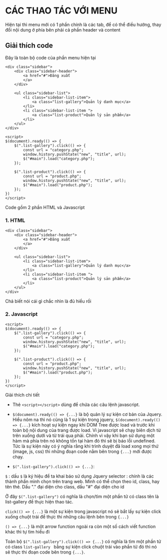 # CÁC THAO TÁC VỚI MENU

Hiện tại thì menu mới có 1 phần chính là các tab, để có thể điều hướng, thay đổi nội dung ở phía bên phải cả phần header và content

## Giải thích code

Đây là toàn bộ code của phần menu hiện tại

```
<div class="sidebar">
    <div class="sidebar-header">
        <a href="#">Đăng xuất
        </a>
    </div>

    <ul class="sidebar-list">
        <li class="sidebar-list-item">
            <a class="list-gallery">Quản lý danh mục</a>
        </li>
        <li class="sidebar-list-item ">
            <a class="list-product">Quản lý sản phẩm</a>
        </li>
    </ul>
</div>

<script>
$(document).ready(() => {
    $(".list-gallery").click(() => {
        const url = "category.php";
        window.history.pushState("new", "title", url);
        $("#main").load("category.php");
    });

    $(".list-product").click(() => {
        const url = "product.php";
        window.history.pushState("new", "title", url);
        $("#main").load("product.php");
    });
})
</script>
```

Code gồm 2 phần HTML và Javascript

### 1. HTML

```
<div class="sidebar">
    <div class="sidebar-header">
        <a href="#">Đăng xuất
        </a>
    </div>

    <ul class="sidebar-list">
        <li class="sidebar-list-item">
            <a class="list-gallery">Quản lý danh mục</a>
        </li>
        <li class="sidebar-list-item ">
            <a class="list-product">Quản lý sản phẩm</a>
        </li>
    </ul>
</div>
```

Chả biết nói cái gì chắc nhìn là đủ hiểu rồi

### 2. Javascript

```
<script>
$(document).ready(() => {
    $(".list-gallery").click(() => {
        const url = "category.php";
        window.history.pushState("new", "title", url);
        $("#main").load("category.php");
    });

    $(".list-product").click(() => {
        const url = "product.php";
        window.history.pushState("new", "title", url);
        $("#main").load("product.php");
    });
})
</script>
```

Giải thích chi tiết

- Thẻ `<script></script>` dùng để chứa các câu lệnh javascript.

- `$(document).ready(() => {...}` là bộ quản lý sự kiện cơ bản của Jquery. Hiểu nôm na thì nó cũng là 1 sự kiện trong jquery, `$(document).ready(() => {...}` kích hoạt sự kiện ngay khi DOM Tree được load và trước khi toàn bộ nội dung của trang được load. Vì javascript sẽ chạy biên dịch từ trên xuống dưới và từ trái qua phải. Chính vì vậy khi bạn sử dụng một hàm mà phía trên nó không tồn tại hàm đó thì sẽ bị báo lỗi undefined.
  Tức là sự kiện này có ý nghĩa rằng khi trình duyệt đã load xong mọi thứ (image, js, css) thì những đoạn code nằm bên trong `{...}` mới được chạy.

- `$(".list-gallery").click(() => {...}`:

`$` : dấu `$` là ký hiệu để ta khai báo sử dụng Jquery selector : chính là các thành phần mình chọn trên trang web. Mình có thể chọn theo id, class, hay tên thẻ. Dấu "." đại diện cho class, dấu "#" đại diện cho id

Ở đây `$(".list-gallery")` có nghĩa là chọn/tìm một phần tử có class tên là list-gallery để thực hiện thao tác.

`click(() => {...}` là một sự kiện trong javascript nó sẽ bắt lấy sự kiện click xuống chuột trái để thực thi những câu lệnh bên trong `{...}`

`() => {...}` là một arrow function ngoài ra còn một số cách viết function khác thì tự tìm hiểu đi

Toàn bộ `$(".list-gallery").click(() => {...}` có nghĩa là tìm một phần tử có class `list-gallery ` bằng sự kiện click chuột trái vào phần tử đó thì nó sẽ thực thi đoạn code bên trong `{...}`.
